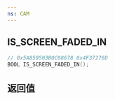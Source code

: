 ```yaml
---
ns: CAM
---
```

## IS_SCREEN_FADED_IN

```c
// 0x5A859503B0C08678 0x4F37276D
BOOL IS_SCREEN_FADED_IN();
```


## 返回值
